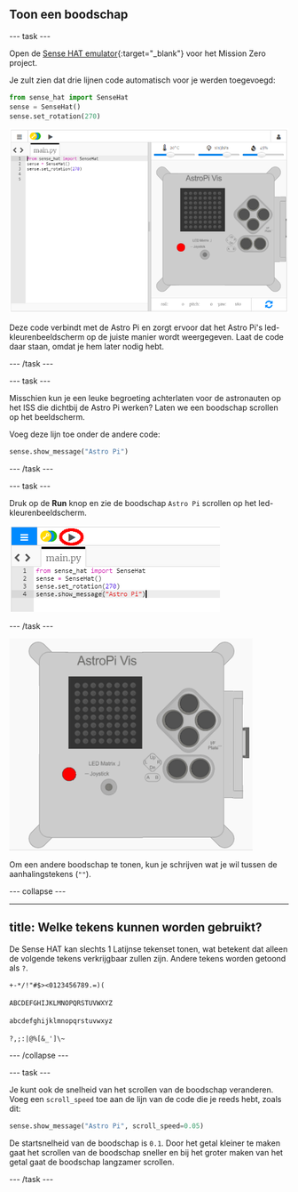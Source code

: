 ## Toon een boodschap

\--- task \---

Open de [Sense HAT emulator](https://trinket.io/mission-zero){:target="_blank"} voor het Mission Zero project.

Je zult zien dat drie lijnen code automatisch voor je werden toegevoegd:

```python
from sense_hat import SenseHat
sense = SenseHat()
sense.set_rotation(270)
```

![sense Hat emulator](images/sense-hat-emulator2.png)

Deze code verbindt met de Astro Pi en zorgt ervoor dat het Astro Pi's led-kleurenbeeldscherm op de juiste manier wordt weergegeven. Laat de code daar staan, omdat je hem later nodig hebt.

\--- /task \---

\--- task \---

Misschien kun je een leuke begroeting achterlaten voor de astronauten op het ISS die dichtbij de Astro Pi werken? Laten we een boodschap scrollen op het beeldscherm.

Voeg deze lijn toe onder de andere code:

```python
sense.show_message("Astro Pi")
```

\--- /task \---

\--- task \---

Druk op de **Run** knop en zie de boodschap `Astro Pi` scrollen op het led-kleurenbeeldscherm.

![laat de boodschapcode zien klik op run](images/show-message-code-annotated.PNG)

\--- /task \---

![Boodschap scrollen](images/scroll-message.gif)

Om een andere boodschap te tonen, kun je schrijven wat je wil tussen de aanhalingstekens (`""`).

\--- collapse \---

* * *

## title: Welke tekens kunnen worden gebruikt?

De Sense HAT kan slechts 1 Latijnse tekenset tonen, wat betekent dat alleen de volgende tekens verkrijgbaar zullen zijn. Andere tekens worden getoond als `?`.

    +-*/!"#$><0123456789.=)(
    
    ABCDEFGHIJKLMNOPQRSTUVWXYZ
    
    abcdefghijklmnopqrstuvwxyz
    
    ?,;:|@%[&_']\~
    

\--- /collapse \---

\--- task \---

Je kunt ook de snelheid van het scrollen van de boodschap veranderen. Voeg een `scroll_speed` toe aan de lijn van de code die je reeds hebt, zoals dit:

```python
sense.show_message("Astro Pi", scroll_speed=0.05)
```

De startsnelheid van de boodschap is `0.1`. Door het getal kleiner te maken gaat het scrollen van de boodschap sneller en bij het groter maken van het getal gaat de boodschap langzamer scrollen.

\--- /task \---